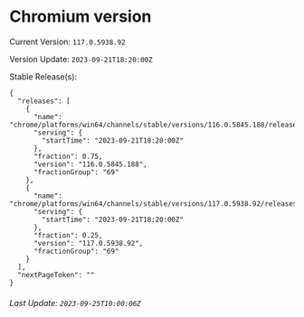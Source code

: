 # Chromium version

Current Version: `117.0.5938.92`

Version Update: `2023-09-21T18:20:00Z`

Stable Release(s):
```
{
  "releases": [
    {
      "name": "chrome/platforms/win64/channels/stable/versions/116.0.5845.188/releases/1695320400",
      "serving": {
        "startTime": "2023-09-21T18:20:00Z"
      },
      "fraction": 0.75,
      "version": "116.0.5845.188",
      "fractionGroup": "69"
    },
    {
      "name": "chrome/platforms/win64/channels/stable/versions/117.0.5938.92/releases/1695320400",
      "serving": {
        "startTime": "2023-09-21T18:20:00Z"
      },
      "fraction": 0.25,
      "version": "117.0.5938.92",
      "fractionGroup": "69"
    }
  ],
  "nextPageToken": ""
}
```

###### Last Update: `2023-09-25T10:00:06Z`
        